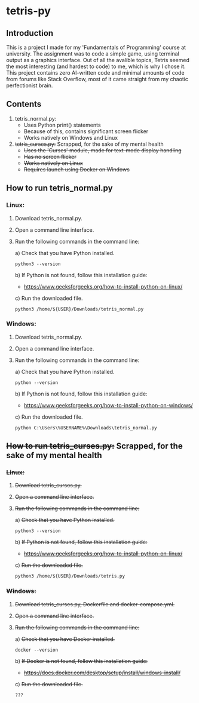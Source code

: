 # tetris-py


## Introduction
This is a project I made for my 'Fundamentals of Programming' course at university. The assignment was to code a simple game, using terminal output as a graphics interface.
Out of all the avalible topics, Tetris seemed the most interesting (and hardest to code) to me, which is why I chose it.
This project contains zero AI-written code and minimal amounts of code from forums like Stack Overflow, most of it came straight from my chaotic perfectionist brain.

## Contents
1. tetris_normal.py:
   * Uses Python print() statements
   * Because of this, contains significant screen flicker
   * Works natively on Windows and Linux
2. ~~tetris_curses.py:~~  Scrapped, for the sake of my mental health
   * ~~Uses the 'Curses' module, made for text-mode display handling~~
   * ~~Has no screen flicker~~
   * ~~Works natively on Linux~~
   * ~~Requires launch using Docker on Windows~~  

## How to run tetris_normal.py
### Linux:
1. Download tetris_normal.py.
2. Open a command line interface.
3. Run the following commands in the command line:
   
   a) Check that you have Python installed.

      ```
      python3 --version
      ```
   b) If Python is not found, follow this installation guide:
   
   * https://www.geeksforgeeks.org/how-to-install-python-on-linux/
   
   c) Run the downloaded file.

      ```
      python3 /home/${USER}/Downloads/tetris_normal.py
      ```
### Windows:
1. Download tetris_normal.py.
2. Open a command line interface.
3. Run the following commands in the command line:
   
   a) Check that you have Python installed.

      ```
      python --version
      ```
   b) If Python is not found, follow this installation guide:
   
   * https://www.geeksforgeeks.org/how-to-install-python-on-windows/
   
   c) Run the downloaded file.

      ```
      python C:\Users\%USERNAME%\Downloads\tetris_normal.py
      ```


## ~~How to run tetris_curses.py:~~  Scrapped, for the sake of my mental health
### ~~Linux:~~
1. ~~Download tetris_curses.py.~~
2. ~~Open a command line interface.~~
3. ~~Run the following commands in the command line:~~
   
   a) ~~Check that you have Python installed.~~

      ```
      python3 --version
      ```
   b) ~~If Python is not found, follow this installation guide:~~
   
   * ~~https://www.geeksforgeeks.org/how-to-install-python-on-linux/~~
   
   c) ~~Run the downloaded file.~~

      ```
      python3 /home/${USER}/Downloads/tetris.py
      ```
### ~~Windows:~~
1. ~~Download tetris_curses.py, Dockerfile and docker-compose.yml.~~
2. ~~Open a command line interface.~~
3. ~~Run the following commands in the command line:~~
   
   a) ~~Check that you have Docker installed.~~

      ```
      docker --version
      ```
   b) ~~If Docker is not found, follow this installation guide:~~
   
   * ~~https://docs.docker.com/desktop/setup/install/windows-install/~~
   
   c) ~~Run the downloaded file.~~

      ```
      ???
      ```
